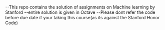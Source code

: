 --This repo contains the solution of assignments on Machine learning by Stanford 
--entire solution is given in Octave
--Please dont refer the code before due date if your taking this course(as its against the Stanford Honor Code)
